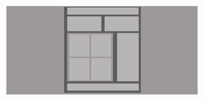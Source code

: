 ![Layout-1-CSS-E-HTML](https://raw.githubusercontent.com/Antoniocfilho/Layout-1-CSS-E-HTML/master/Image_Proj/img.jpg)
